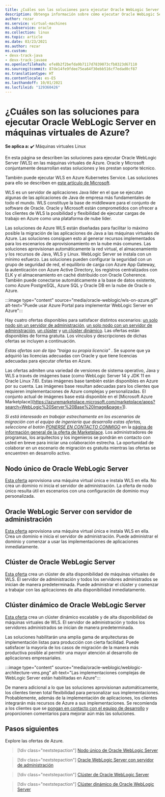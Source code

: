 ```yaml
---
title: ¿Cuáles son las soluciones para ejecutar Oracle WebLogic Server en máquinas virtuales de Azure?
description: Obtenga información sobre cómo ejecutar Oracle WebLogic Server en Microsoft Azure Virtual Machines.
author: rezar
ms.service: virtual-machines
ms.subservice: oracle
ms.collection: linux
ms.topic: article
ms.date: 03/23/2021
ms.author: rezar
ms.custom:
- devx-track-java
- devx-track-javaee
ms.openlocfilehash: efe8b2f2befda9b7117d7839073cfb8323d67110
ms.sourcegitcommit: 87de14fe9fdee75ea64f30ebb516cf7edad0cf87
ms.translationtype: HT
ms.contentlocale: es-ES
ms.lasthandoff: 10/01/2021
ms.locfileid: "129360426"
---
```

# <a name="what-are-solutions-for-running-oracle-weblogic-server-on-azure-virtual-machines"></a>¿Cuáles son las soluciones para ejecutar Oracle WebLogic Server en máquinas virtuales de Azure?

**Se aplica a:** :heavy_check_mark: Máquinas virtuales Linux 

En esta página se describen las soluciones para ejecutar Oracle WebLogic Server (WLS) en las máquinas virtuales de Azure. Oracle y Microsoft conjuntamente desarrollan estas soluciones y les prestan soporte técnico.

También puede ejecutar WLS en Azure Kubernetes Service. Las soluciones para ello se describen en [este artículo de Microsoft](./weblogic-aks.md).

WLS es un servidor de aplicaciones Java líder en el que se ejecutan algunas de las aplicaciones de Java de empresa más fundamentales de todo el mundo. WLS constituye la base de middleware para el conjunto de software de Oracle. Oracle y Microsoft están comprometidos con ofrecer a los clientes de WLS la posibilidad y flexibilidad de ejecutar cargas de trabajo en Azure como una plataforma de nube líder.

Las soluciones de Azure WLS están diseñadas para facilitar lo máximo posible la migración de las aplicaciones de Java a las máquinas virtuales de Azure. Las soluciones consiguen esto al generar recursos implementados para los escenarios de aprovisionamiento en la nube más comunes. Las soluciones aprovisionan automáticamente la red virtual, el almacenamiento y los recursos de Java, WLS y Linux. WebLogic Server se instala con un mínimo esfuerzo. Las soluciones pueden configurar la seguridad con un grupo de seguridad de red, el equilibrio de carga con Azure App Gateway, la autenticación con Azure Active Directory, los registros centralizados con ELK y el almacenamiento en caché distribuido con Oracle Coherence. También puede conectarse automáticamente a la base de datos existente, como Azure PostgreSQL, Azure SQL y Oracle DB en la nube de Oracle o Azure. 

:::image type="content" source="media/oracle-weblogic/wls-on-azure.gif" alt-text="Puede usar Azure Portal para implementar WebLogic Server en Azure":::

Hay cuatro ofertas disponibles para satisfacer distintos escenarios: [un solo nodo sin un servidor de administración](https://portal.azure.com/#create/oracle.20191001-arm-oraclelinux-wls20191001-arm-oraclelinux-wls), [un solo nodo con un servidor de administración](https://portal.azure.com/#create/oracle.20191009-arm-oraclelinux-wls-admin20191009-arm-oraclelinux-wls-admin), [un clúster](https://portal.azure.com/#create/oracle.20191007-arm-oraclelinux-wls-cluster20191007-arm-oraclelinux-wls-cluster) y [un clúster dinámico](https://portal.azure.com/#create/oracle.20191021-arm-oraclelinux-wls-dynamic-cluster20191021-arm-oraclelinux-wls-dynamic-cluster). Las ofertas están disponibles de forma gratuita. Los vínculos y descripciones de dichas ofertas se incluyen a continuación.

_Estas ofertas son de tipo "traiga su propia licencia"_ . Se supone que ya adquirió las licencias adecuadas con Oracle y que tiene licencias adecuadas para ejecutar ofertas en Azure.

Las ofertas admiten una variedad de versiones de sistema operativo, Java y WLS a través de imágenes base (como WebLogic Server 14 y JDK 11 en Oracle Linux 7.6). Estas imágenes base también están disponibles en Azure por su cuenta. Las imágenes base resultan adecuadas para los clientes que requieren implementaciones de Azure complejas y personalizadas. El conjunto actual de imágenes base está disponible en el \[Microsoft Azure Marketplace](https://azuremarketplace.microsoft.com/marketplace/apps?search=WebLogic%20Server%20Base%20Image&page=1).

_Si está interesado en trabajar estrechamente en los escenarios de migración con el equipo de ingeniería que desarrolla estas ofertas, seleccione el botón [PONERSE EN CONTACTO CONMIGO](https://azuremarketplace.microsoft.com/marketplace/apps/oracle.oraclelinux-wls-cluster?tab=Overview)_ en la [página de información general de la oferta de Marketplace](https://azuremarketplace.microsoft.com/marketplace/apps/oracle.oraclelinux-wls-cluster?tab=Overview). Los administradores de programas, los arquitectos y los ingenieros se pondrán en contacto con usted en breve para iniciar una colaboración estrecha. La oportunidad de colaborar en un escenario de migración es gratuita mientras las ofertas se encuentren en desarrollo activo.

## <a name="oracle-weblogic-server-single-node"></a>Nodo único de Oracle WebLogic Server

[Esta oferta](https://portal.azure.com/#create/oracle.20191001-arm-oraclelinux-wls20191001-arm-oraclelinux-wls) aprovisiona una máquina virtual única e instala WLS en ella. No crea un dominio ni inicia el servidor de administración. La oferta de nodo único resulta útil en escenarios con una configuración de dominio muy personalizada.

## <a name="oracle-weblogic-server-with-admin-server"></a>Oracle WebLogic Server con servidor de administración

[Esta oferta](https://portal.azure.com/#create/oracle.20191009-arm-oraclelinux-wls-admin20191009-arm-oraclelinux-wls-admin) aprovisiona una máquina virtual única e instala WLS en ella. Crea un dominio e inicia el servidor de administración. Puede administrar el dominio y comenzar a usar las implementaciones de aplicaciones inmediatamente.

## <a name="oracle-weblogic-server-cluster"></a>Clúster de Oracle WebLogic Server

[Esta oferta](https://portal.azure.com/#create/oracle.20191007-arm-oraclelinux-wls-cluster20191007-arm-oraclelinux-wls-cluster) crea un clúster de alta disponibilidad de máquinas virtuales de WLS. El servidor de administración y todos los servidores administrados se inician de manera predeterminada. Puede administrar el clúster y comenzar a trabajar con las aplicaciones de alta disponibilidad inmediatamente.

## <a name="oracle-weblogic-server-dynamic-cluster"></a>Clúster dinámico de Oracle WebLogic Server

[Esta oferta](https://portal.azure.com/#create/oracle.20191021-arm-oraclelinux-wls-dynamic-cluster20191021-arm-oraclelinux-wls-dynamic-cluster) crea un clúster dinámico escalable y de alta disponibilidad de máquinas virtuales de WLS. El servidor de administración y todos los servidores administrados se inician de manera predeterminada.

Las soluciones habilitarán una amplia gama de arquitecturas de implementación listas para producción con cierta facilidad. Puede satisfacer la mayoría de los casos de migración de la manera más productiva posible al permitir una mayor atención al desarrollo de aplicaciones empresariales.

:::image type="content" source="media/oracle-weblogic/weblogic-architecture-vms.png" alt-text="Las implementaciones complejas de WebLogic Server están habilitadas en Azure":::

De manera adicional a lo que las soluciones aprovisionan automáticamente, los clientes tienen total flexibilidad para personalizar sus implementaciones. Probablemente, además de la implementación de aplicaciones, los clientes integrarán más recursos de Azure a sus implementaciones. Se recomienda a los clientes que se [pongan en contacto con el equipo de desarrollo](https://azuremarketplace.microsoft.com/marketplace/apps/oracle.oraclelinux-wls-cluster?tab=Overview) y proporcionen comentarios para mejorar aún más las soluciones.

## <a name="next-steps"></a>Pasos siguientes

Explore las ofertas de Azure.

> [!div class="nextstepaction"]
> [Nodo único de Oracle WebLogic Server](https://portal.azure.com/#create/oracle.20191001-arm-oraclelinux-wls20191001-arm-oraclelinux-wls)

> [!div class="nextstepaction"]
> [Oracle WebLogic Server con servidor de administración](https://portal.azure.com/#create/oracle.20191009-arm-oraclelinux-wls-admin20191009-arm-oraclelinux-wls-admin)

> [!div class="nextstepaction"]
> [Clúster de Oracle WebLogic Server](https://portal.azure.com/#create/oracle.20191007-arm-oraclelinux-wls-cluster20191007-arm-oraclelinux-wls-cluster)

> [!div class="nextstepaction"]
> [Clúster dinámico de Oracle WebLogic Server](https://portal.azure.com/#create/oracle.20191021-arm-oraclelinux-wls-dynamic-cluster20191021-arm-oraclelinux-wls-dynamic-cluster)
